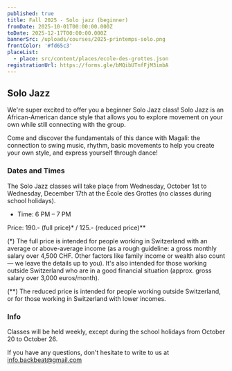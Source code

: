 ```yaml
---
published: true
title: Fall 2025 - Solo jazz (beginner)
fromDate: 2025-10-01T00:00:00.000Z
toDate: 2025-12-17T00:00:00.000Z
bannerSrc: /uploads/courses/2025-printemps-solo.png
frontColor: '#fd65c3'
placeList:
  - place: src/content/places/ecole-des-grottes.json
registrationUrl: https://forms.gle/bMQibUTnfFjM3imbA
---
```


## Solo Jazz

We're super excited to offer you a beginner Solo Jazz class! Solo Jazz is an African-American dance style that allows you to explore movement on your own while still connecting with the group.

Come and discover the fundamentals of this dance with Magali: the connection to swing music, rhythm, basic movements to help you create your own style, and express yourself through dance!

### Dates and Times

The Solo Jazz classes will take place from Wednesday, October 1st to Wednesday, December 17th at the École des Grottes (no classes during school holidays).

* Time: 6 PM – 7 PM

Price: 190.- (full price)* / 125.- (reduced price)**

(*) The full price is intended for people working in Switzerland with an average or above-average income (as a rough guideline: a gross monthly salary over 4,500 CHF. Other factors like family income or wealth also count — we leave the details up to you). It's also intended for those working outside Switzerland who are in a good financial situation (approx. gross salary over 3,000 euros/month).

(**) The reduced price is intended for people working outside Switzerland, or for those working in Switzerland with lower incomes.

### Info

Classes will be held weekly, except during the school holidays from October 20 to October 26.

If you have any questions, don't hesitate to write to us at [info.backbeat@gmail.com](mailto:info.backbeat@gmail.com)
